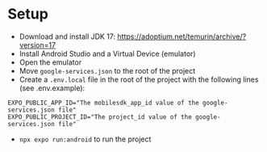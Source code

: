 # Setup

- Download and install JDK 17: https://adoptium.net/temurin/archive/?version=17
- Install Android Studio and a Virtual Device (emulator)
- Open the emulator
- Move `google-services.json` to the root of the project
- Create a `.env.local` file in the root of the project with the following lines (see .env.example):
```
EXPO_PUBLIC_APP_ID="The mobilesdk_app_id value of the google-services.json file"
EXPO_PUBLIC_PROJECT_ID="The project_id value of the google-services.json file"
```
- `npx expo run:android` to run the project

